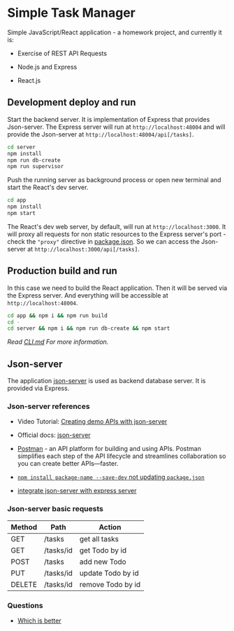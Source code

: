 # Simple Task Manager

Simple JavaScript/React application - a homework project, and currently it is:

* Exercise of REST API Requests

* Node.js and Express

* React.js

## Development deploy and run

Start the backend server. It is implementation of Express that provides Json-server. The Express server will run at `http://localhost:48004` and will provide the Json-server at `http://localhost:48004/api[/tasks]`.

```bash
cd server
npm install
npm run db-create
npm run supervisor
```

Push the running server as background process or open new terminal and start the React's dev server.

```bash
cd app
npm install
npm start
```

The React's dev web server, by default, will run at `http://localhost:3000`. It will proxy all requests for non static resources to the Express server's port - check the `"proxy"` directive in [package.json](./app/package.json). So we can access the Json-server at `http://localhost:3000/api[/tasks]`.

## Production build and run

In this case we need to build the React application. Then it will be served via the Express server. And everything will be accessible at `http://localhost:48004`.

```bash
cd app && npm i && npm run build
cd -
cd server && npm i && npm run db-create && npm start
```

*Read [CLI.md](./CLI.md) For more information.*

## Json-server

The application [json-server](https://github.com/typicode/json-server) is used as backend database server. It is provided via Express.

### Json-server references

* Video Tutorial: [Creating demo APIs with json-server](https://egghead.io/lessons/javascript-creating-demo-apis-with-json-server)

* Official docs: [json-server](https://github.com/typicode/json-server)

* [Postman](https://www.postman.com/downloads/) - an API platform for building and using APIs. Postman simplifies each step of the API lifecycle and streamlines collaboration so you can create better APIs—faster.

* [`npm install package-name --save-dev` not updating `package.json`](https://stackoverflow.com/a/62706498/6543935)

* [integrate json-server with express server](https://github.com/typicode/json-server/issues/253)

### Json-server basic requests

|Method |Path       |Action             |
| ---   | ---       | ---               |
|GET    |/tasks     |get all tasks      |
|GET    |/tasks/id  |get Todo by id     |
|POST   |/tasks     |add new Todo       |
|PUT    |/tasks/id  |update Todo by id  |
|DELETE |/tasks/id  |remove Todo by id  |

### Questions

* [Which is better](https://github.com/metalevel-tech/js-simple-task-manager/commit/55215199ae24c3d5d5526438469c0c6ebefe51ed#diff-6ea1aaf1b9c53ddae6d7edf1fa3ff1e34adb5a392fd2fa79e17d92b292e49c18)
